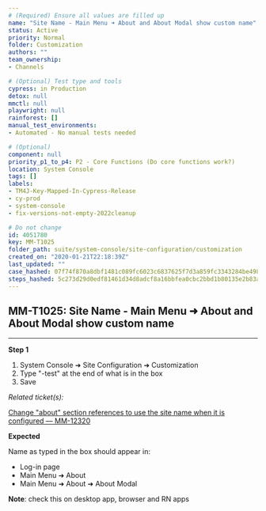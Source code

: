```yaml
---
# (Required) Ensure all values are filled up
name: "Site Name - Main Menu ➜ About and About Modal show custom name"
status: Active
priority: Normal
folder: Customization
authors: ""
team_ownership: 
- Channels

# (Optional) Test type and tools
cypress: in Production
detox: null
mmctl: null
playwright: null
rainforest: []
manual_test_environments: 
- Automated - No manual tests needed

# (Optional)
component: null
priority_p1_to_p4: P2 - Core Functions (Do core functions work?)
location: System Console
tags: []
labels: 
- TM4J-Key-Mapped-In-Cypress-Release
- cy-prod
- system-console
- fix-versions-not-empty-2022cleanup

# Do not change
id: 4051780
key: MM-T1025
folder_path: suite/system-console/site-configuration/customization
created_on: "2020-01-21T22:18:39Z"
last_updated: ""
case_hashed: 07f74f870a8dbf1481c089fc6023c6837625f7d3a859fc3343284be498b20520575268376a3f45b67943cabd804a9d55
steps_hashed: 5c273d29d0edf81461d34d8adcf8a16bbfea0cbc2bbd1b80135e2b83abcdeafde6a8996a62e26dc537cdba9d2789d45d
---
```


## MM-T1025: Site Name - Main Menu ➜ About and About Modal show custom name

---

**Step 1**

1. System Console ➜ Site Configuration ➜ Customization
2. Type "-test" at the end of what is in the box
3. Save

_Related ticket(s):_

[Change "about" section references to use the site name when it is configured — MM-12320](https://mattermost.atlassian.net/browse/MM-12320)

**Expected**

Name as typed in the box should appear in:

- Log-in page
- Main Menu ➜ About
- Main Menu ➜ About ➜ About Modal

**Note**: check this on desktop app, browser and RN apps
